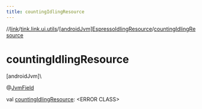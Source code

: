 ```yaml
---
title: countingIdlingResource
---
```

//[link](../../../index.html)/[tink.link.ui.utils](../index.html)/[[androidJvm]EspressoIdlingResource](index.html)/[countingIdlingResource](counting-idling-resource.html)



# countingIdlingResource



[androidJvm]\




@[JvmField](https://kotlinlang.org/api/latest/jvm/stdlib/kotlin.jvm/-jvm-field/index.html)



val [countingIdlingResource](counting-idling-resource.html): &lt;ERROR CLASS&gt;




